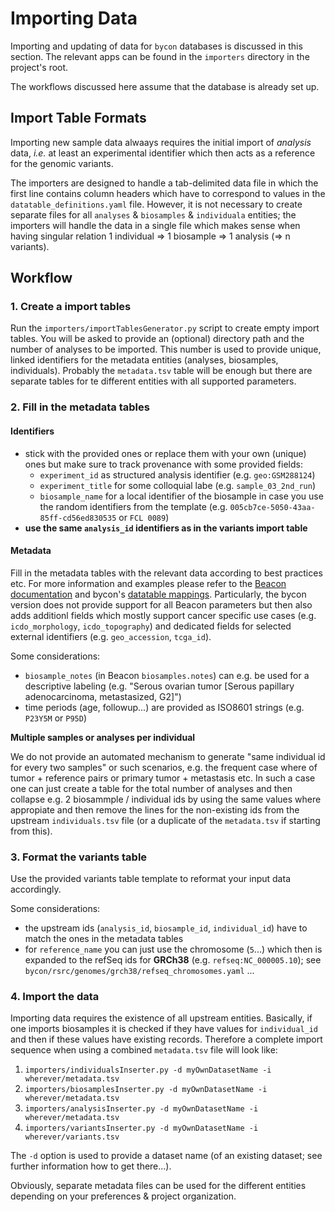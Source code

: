 # Importing Data

Importing and updating of data for `bycon` databases is discussed in
this section. The relevant apps can be found in the `importers` directory
in the project's root.

The workflows discussed here assume that the database is already set up.

## Import Table Formats

Importing new sample data alwaays requires the initial import of
_analysis_ data, _i.e._ at least an experimental identifier which then acts as
a reference for the genomic variants.

The importers are designed to handle a tab-delimited data file
in which the first line contains column headers which have to correspond
to values in the `datatable_definitions.yaml` file. However, it is not necessary to
create separate files for all `analyses` & `biosamples` & `individuala`
entities; the importers will handle the data in a single file
which makes sense when having singular relation 1 individual => 1 biosample => 1 analysis (=> n variants).

## Workflow

### 1. Create a import tables

Run the `importers/importTablesGenerator.py` script to create empty import tables.
You will be asked to provide an (optional) directory path and the number of analyses
to be imported. This number is used to provide unique, linked identifiers for the
metadata entities (analyses, biosamples, individuals). Probably the `metadata.tsv`
table will be enough but there are separate tables for te different entities with
all supported parameters.

### 2. Fill in the metadata tables

#### Identifiers

* stick with the provided ones or replace them with your own (unique) ones but
  make sure to track provenance with some provided fields:
    - `experiment_id` as structured analysis identifier (e.g. `geo:GSM288124`)
    - `experiment_title` for some colloquial labe (e.g. `sample_03_2nd_run`)
    - `biosample_name` for a local identifier of the biosample in case you use the
      random identifiers from the template (e.g. `005cb7ce-5050-43aa-85ff-cd56ed830535` or `FCL 0089`)
* **use the same `analysis_id` identifiers as in the variants import table**

#### Metadata

Fill in the metadata tables with the relevant data according to best practices etc.
For more information and examples please refer to the
[Beacon documentation](https://docs.genomebeacons.org/model/) and bycon's
[datatable mappings](). Particularly, the bycon version does not provide support for
all Beacon parameters but then also adds additionl fields which mostly support
cancer specific use cases (e.g. `icdo_morphology`, `icdo_topography`) and dedicated
fields for selected external identifiers (e.g. `geo_accession`, `tcga_id`).

Some considerations:

* `biosample_notes` (in Beacon `biosamples.notes`) can e.g. be used for a descriptive
  labeling (e.g. "Serous ovarian tumor [Serous papillary adenocarcinoma, metastasized, G2]")
* time periods (age, followup...) are provided as ISO8601 strings (e.g. `P23Y5M` or `P95D`)

**Multiple samples or analyses per individual**

We do not provide an automated mechanism to generate "same individual id for every
two samples" or such scenarios, e.g. the frequent case where of tumor + reference pairs
or primary tumor + metastasis etc. In such a case one can just create a table for the
total number of analyses and then collapse e.g. 2 biosammple / individual ids by 
using the same values where appropiate and then remove the lines for the non-existing
ids from the upstream `individuals.tsv` file (or a duplicate of the `metadata.tsv` if
starting from this).


### 3. Format the variants table

Use the provided variants table template to reformat your input data accordingly.

Some considerations:

* the upstream ids (`analysis_id`, `biosample_id`, `individual_id`) have to match the
  ones in the metadata tables
* for `reference_name` you can just use the chromosome (`5`...) which then is
  expanded to the refSeq ids for **GRCh38** (e.g. `refseq:NC_000005.10`); see `bycon/rsrc/genomes/grch38/refseq_chromosomes.yaml`
...

### 4. Import the data

Importing data requires the existence of all upstream entities. Basically, if one
imports biosamples it is checked if they have values for `individual_id` and then if
these values have existing records. Therefore a complete import sequence when using a
combined `metadata.tsv` file will look like:

1. `importers/individualsInserter.py -d myOwnDatasetName -i wherever/metadata.tsv`
2. `importers/biosamplesInserter.py -d myOwnDatasetName -i wherever/metadata.tsv`
3. `importers/analysisInserter.py -d myOwnDatasetName -i wherever/metadata.tsv`
4. `importers/variantsInserter.py -d myOwnDatasetName -i wherever/variants.tsv`

The `-d` option is used to provide a dataset name (of an existing dataset; see
further information how to get there...).

Obviously, separate metadata files can be used for the different entities depending
on your preferences & project organization.



